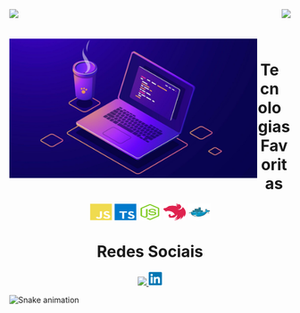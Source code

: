 <div>
  <img height="180em" src="https://github-readme-stats.vercel.app/api?username=gbbgabriel&show_icons=true&theme=midnight-purple&include_all_commits=true&count_private=true"/>
  <img align="right" height="180em" src="https://github-readme-stats.vercel.app/api/top-langs/?username=gbbgabriel&layout=compact&langs_count=16&theme=midnight-purple"/>
</div>
<br>

<div align="center"> 
  <div style="display: inline_block"><br>
    <img align="left" height="250" alt="coding-time" src="photo">
    <h1 align="center">Tecnologias Favoritas</h1>
    <img align="center" height="30" width="40" alt="js-icon"  src="https://raw.githubusercontent.com/devicons/devicon/master/icons/javascript/javascript-plain.svg">
    <img align="center" height="30" width="40" alt="react-icon" src="https://github.com/devicons/devicon/blob/master/icons/typescript/typescript-original.svg">
    <img align="center" height="30" width="40" alt="nodejs-icon" src="https://raw.githubusercontent.com/devicons/devicon/master/icons/nodejs/nodejs-original.svg">
    <img align="center" height="30" width="40" alt="nestjs-icon" src="https://github.com/devicons/devicon/blob/master/icons/nestjs/nestjs-plain.svg">
    <img align="center" height="30" width="40" alt="docker-icon" src="https://github.com/devicons/devicon/blob/master/icons/docker/docker-original.svg">
  </div>

  <h1 align="center">Redes Sociais</h1>
  <div style="display: inline_block">
    <a href="mailto:gabrielbarruecobotelho10@gmail.com">
      <img width="30" src="https://github.com/gilbarbara/logos/blob/main/logos/google-gmail.svg">
    </a>
    <a href="https://www.linkedin.com/in/botelhogabriel/">
      <img width="25" src="https://github.com/devicons/devicon/blob/master/icons/linkedin/linkedin-original.svg">
    </a>
  </div>
</div>

![Snake animation](https://github.com/gbbgabriel/gbbgabriel/blob/output/github-contribution-grid-snake.svg)
